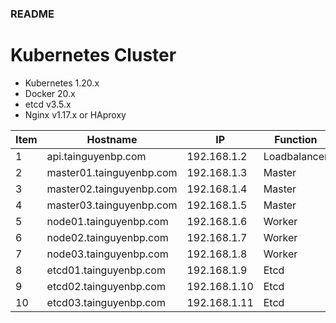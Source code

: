 ### README

# Kubernetes Cluster
- Kubernetes 1.20.x
- Docker 20.x
- etcd v3.5.x
- Nginx v1.17.x or HAproxy

|Item|Hostname|IP|Function|
|----|--------|--|--------|
|1|api.tainguyenbp.com|192.168.1.2|Loadbalancer|
|2|master01.tainguyenbp.com|192.168.1.3|Master|
|3|master02.tainguyenbp.com|192.168.1.4|Master|
|4|master03.tainguyenbp.com|192.168.1.5|Master|
|5|node01.tainguyenbp.com|192.168.1.6|Worker|
|6|node02.tainguyenbp.com|192.168.1.7|Worker|
|7|node03.tainguyenbp.com|192.168.1.8|Worker|
|8|etcd01.tainguyenbp.com|192.168.1.9|Etcd|
|9|etcd02.tainguyenbp.com|192.168.1.10|Etcd|
|10|etcd03.tainguyenbp.com|192.168.1.11|Etcd|
